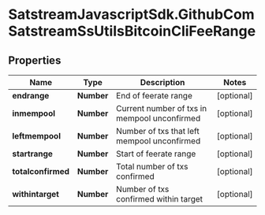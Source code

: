 # SatstreamJavascriptSdk.GithubComSatstreamSsUtilsBitcoinCliFeeRange

## Properties
Name | Type | Description | Notes
------------ | ------------- | ------------- | -------------
**endrange** | **Number** | End of feerate range | [optional] 
**inmempool** | **Number** | Current number of txs in mempool unconfirmed | [optional] 
**leftmempool** | **Number** | Number of txs that left mempool unconfirmed | [optional] 
**startrange** | **Number** | Start of feerate range | [optional] 
**totalconfirmed** | **Number** | Total number of txs confirmed | [optional] 
**withintarget** | **Number** | Number of txs confirmed within target | [optional] 
